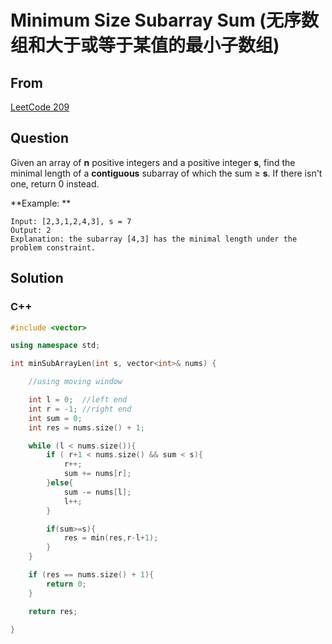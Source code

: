 # Minimum Size Subarray Sum (无序数组和大于或等于某值的最小子数组)



## From

[LeetCode 209](https://leetcode.com/problems/minimum-size-subarray-sum/description/)



## Question

Given an array of **n** positive integers and a positive integer **s**, find the minimal length of a **contiguous** subarray of which the sum ≥ **s**. If there isn't one, return 0 instead.

**Example: **

```
Input: [2,3,1,2,4,3], s = 7
Output: 2
Explanation: the subarray [4,3] has the minimal length under the problem constraint.
```



## Solution  

### C++

```c++
#include <vector>

using namespace std;

int minSubArrayLen(int s, vector<int>& nums) {

    //using moving window

    int l = 0;  //left end
    int r = -1; //right end
    int sum = 0;
    int res = nums.size() + 1;

    while (l < nums.size()){
        if ( r+1 < nums.size() && sum < s){
            r++;
            sum += nums[r];
        }else{
            sum -= nums[l];
            l++;
        }

        if(sum>=s){
            res = min(res,r-l+1);
        }
    }

    if (res == nums.size() + 1){
        return 0;
    }

    return res;

}
```

